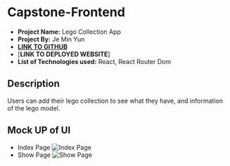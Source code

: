 # Capstone-Frontend
- **Project Name:** Lego Collection App
- **Project By:** Je Min Yun
- [**LINK TO GITHUB**](https://github.com/alwaysblue21/capstone-Frontend)
- [**LINK TO DEPLOYED WEBSITE**]
- **List of Technologies used:** React, React Router Dom
## Description
Users can add their lego collection to see what they have, and information of the lego model.
## Mock UP of UI
- Index Page
![Index Page](https://i.imgur.com/EPsS7bp_d.jpg?maxwidth=520&shape=thumb&fidelity=high)
- Show Page
![Show Page](https://i.imgur.com/zqNdeNB_d.jpg?maxwidth=520&shape=thumb&fidelity=high)
